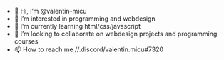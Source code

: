 - 👋 Hi, I’m @valentin-micu
- 👀 I’m interested in programming and webdesign
- 🌱 I’m currently learning html/css/javascript
- 💞️ I’m looking to collaborate on webdesign projects and programming courses
- 📫 How to reach me //.discord/valentin.micu#7320

<!---
valentin-micu/valentin-micu is a ✨ special ✨ repository because its `README.md` (this file) appears on your GitHub profile.
You can click the Preview link to take a look at your changes.
--->
